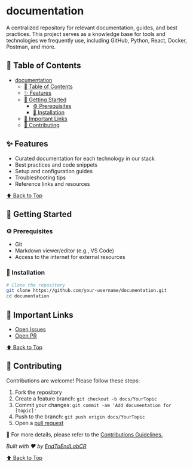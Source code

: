 # documentation

A centralized repository for relevant documentation, guides, and best practices. This project serves as a knowledge base for tools and technologies we frequently use, including GitHub, Python, React, Docker, Postman, and more.

## 📑 Table of Contents

- [documentation](#documentation)
  - [📑 Table of Contents](#-table-of-contents)
  - [✨ Features](#-features)
  - [🚀 Getting Started](#-getting-started)
    - [⚙️ Prerequisites](#️-prerequisites)
    - [💾 Installation](#-installation)
  - [🔗 Important Links](#-important-links)
  - [🤝 Contributing](#-contributing)

## ✨ Features

- Curated documentation for each technology in our stack
- Best practices and code snippets
- Setup and configuration guides
- Troubleshooting tips
- Reference links and resources

[⬆️ Back to Top](#documentation)

## 🚀 Getting Started

### ⚙️ Prerequisites

- Git
- Markdown viewer/editor (e.g., VS Code)
- Access to the internet for external resources

### 💾 Installation

```sh
# Clone the repository
git clone https://github.com/your-username/documentation.git
cd documentation
```

## 🔗 Important Links

- [Open Issues](https://github.com/EndToEndLabCR/documentation/issues)
- [Open PR](https://github.com/EndToEndLabCR/documentation/pulls)

[⬆️ Back to Top](#documentation)

## 🤝 Contributing

Contributions are welcome! Please follow these steps:

1. Fork the repository
2. Create a feature branch: `git checkout -b docs/YourTopic`
3. Commit your changes: `git commit -am 'Add documentation for [topic]'`
4. Push to the branch: `git push origin docs/YourTopic`
5. Open a [pull request](https://github.com/EndToEndLabCR/documentation/pulls)

📄 For more details, please refer to the [Contributions Guidelines.](./docs/contributions-guidelines.md)

_Built with ❤️ by [EndToEndLabCR](https://github.com/EndToEndLabCR)_

[⬆️ Back to Top](#documentation)
